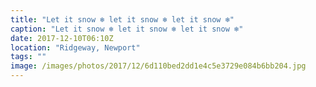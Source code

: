 ```yaml
---
title: "Let it snow ❄️ let it snow ❄️ let it snow ❄️"
caption: "Let it snow ❄️ let it snow ❄️ let it snow ❄️"
date: 2017-12-10T06:10Z
location: "Ridgeway, Newport"
tags: ""
image: /images/photos/2017/12/6d110bed2dd1e4c5e3729e084b6bb204.jpg
---
```

